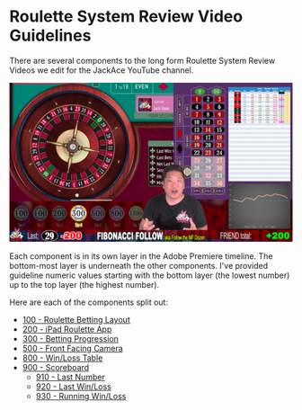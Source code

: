 # Roulette System Review Video Guidelines

There are several components to the long form Roulette System Review Videos we edit for the JackAce YouTube channel.

![Full Video Layout](img/Video-Layout-1920x1080.png)

Each component is in its own layer in the Adobe Premiere timeline. The bottom-most layer is underneath the other components. I've provided guideline numeric values starting with the bottom layer (the lowest number) up to the top layer (the highest number).

Here are each of the components split out:

* [100 - Roulette Betting Layout](100-Roulette-Betting-Layout)
* [200 - iPad Roulette App](200-iPad-Roulette-App)
* [300 - Betting Progression](300-Betting-Progression)
* [500 - Front Facing Camera](500-Front-Facing-Cam)
* [800 - Win/Loss Table](800-Win-Loss-Table)
* [900 - Scoreboard](900-Scoreboard)
	* [910 - Last Number](910-Last-Spin)
	* [920 - Last Win/Loss](920-Last-Win-Loss)
	* [930 - Running Win/Loss](930-Running-Win-Loss)
